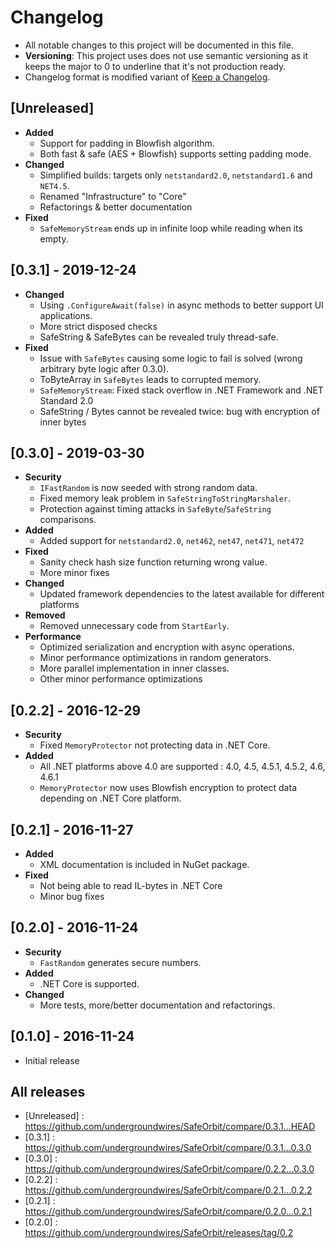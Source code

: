 ﻿# Changelog

- All notable changes to this project will be documented in this file.
- **Versioning**: This project uses does not use semantic versioning as it keeps the major to 0 to underline that it's not production ready.
- Changelog format is modified variant of [Keep a Changelog](https://keepachangelog.com/en/1.0.0/).

## [Unreleased]

- **Added**
  - Support for padding in Blowfish algorithm.
  - Both fast & safe (AES + Blowfish) supports setting padding mode.
- **Changed**
  - Simplified builds: targets only `netstandard2.0`, `netstandard1.6` and `NET4.5`.
  - Renamed "Infrastructure" to "Core"
  - Refactorings & better documentation
- **Fixed**
    - `SafeMemoryStream` ends up in infinite loop while reading when its empty.

## [0.3.1] - 2019-12-24

- **Changed**
  - Using `.ConfigureAwait(false)` in async methods to better support UI applications.
  - More strict disposed checks
  - SafeString & SafeBytes can be revealed truly thread-safe.
- **Fixed**
  - Issue with `SafeBytes` causing some logic to fail is solved (wrong arbitrary byte logic after 0.3.0).
  - ToByteArray in `SafeBytes` leads to corrupted memory.
  - `SafeMemoryStream`: Fixed stack overflow in .NET Framework and .NET Standard 2.0
  - SafeString / Bytes cannot be revealed twice: bug with encryption of inner bytes

## [0.3.0] - 2019-03-30

- **Security**
  - `IFastRandom` is now seeded with strong random data.
  - Fixed memory leak problem in `SafeStringToStringMarshaler`.
  - Protection against timing attacks in `SafeByte`/`SafeString` comparisons.
- **Added**
  - Added support for `netstandard2.0`, `net462`, `net47`, `net471`, `net472`
- **Fixed**
  - Sanity check hash size function returning wrong value.
  - More minor fixes
- **Changed**
  - Updated framework dependencies to the latest available for different platforms
- **Removed**
  - Removed unnecessary code from `StartEarly`.
- **Performance**
  - Optimized serialization and encryption with async operations.
  - Minor performance optimizations in random generators.
  - More parallel implementation in inner classes.
  - Other minor performance optimizations

## [0.2.2] - 2016-12-29

- **Security**
  - Fixed `MemoryProtector` not protecting data in .NET Core.
- **Added**
  - All .NET platforms above 4.0 are supported : 4.0, 4.5, 4.5.1, 4.5.2, 4.6, 4.6.1
  - `MemoryProtector` now uses Blowfish encryption to protect data depending on .NET Core platform.

## [0.2.1] - 2016-11-27

- **Added**
  - XML documentation is included in NuGet package.
- **Fixed**
  - Not being able to read IL-bytes in .NET Core
  - Minor bug fixes

## [0.2.0] - 2016-11-24

- **Security**
  - `FastRandom` generates secure numbers.
- **Added**
  - .NET Core is supported.
- **Changed**
  - More tests, more/better documentation and refactorings.

## [0.1.0] - 2016-11-24

- Initial release

## All releases

- [Unreleased] : https://github.com/undergroundwires/SafeOrbit/compare/0.3.1...HEAD
- [0.3.1] : https://github.com/undergroundwires/SafeOrbit/compare/0.3.1...0.3.0
- [0.3.0] : https://github.com/undergroundwires/SafeOrbit/compare/0.2.2...0.3.0
- [0.2.2] : https://github.com/undergroundwires/SafeOrbit/compare/0.2.1...0.2.2
- [0.2.1] : https://github.com/undergroundwires/SafeOrbit/compare/0.2.0...0.2.1
- [0.2.0] : https://github.com/undergroundwires/SafeOrbit/releases/tag/0.2
